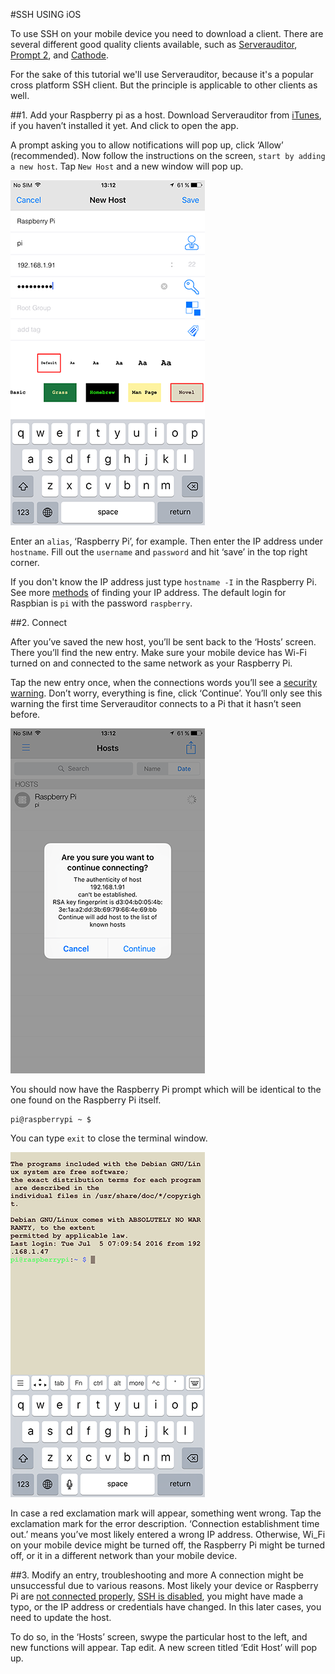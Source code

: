 #SSH USING iOS

To use SSH on your mobile device you need to download a client. There are several different good quality clients available, such as [Serverauditor](http://www.serverauditor.com), [Prompt 2](https://panic.com/prompt/), and  [Cathode](http://www.secretgeometry.com/apps/cathode/). 

For the sake of this tutorial we'll use Serverauditor, because it's a popular cross platform SSH client. But the principle is applicable to other clients as well. 

##1. Add your Raspberry pi as a host.
Download Serverauditor from [iTunes](https://itunes.apple.com/en/app/serverauditor-ssh-shell-console/id549039908?mt=8), if you haven’t installed it yet. And click to open the app.

A prompt asking you to allow notifications will pop up, click ‘Allow’ (recommended). Now follow the instructions on the screen, `start by adding a new host`. Tap `New Host` and a new window will pop up.

![Serverauditor ‘New Host’ configuration](images/ssh-ios-config.png)

Enter an `alias`, ‘Raspberry Pi’, for example. Then enter the IP address under `hostname`. Fill out the `username` and `password` and hit ‘save’ in the top right corner. 

If you don't know the IP address just type `hostname -I` in the Raspberry Pi. See more [methods](https://www.raspberrypi.org/documentation/remote-access/ip-address.md) of finding your IP address. The default login for Raspbian is `pi` with the password `raspberry`.


##2. Connect

After you’ve saved the new host, you’ll be sent back to the ‘Hosts’ screen. There you’ll find the new entry. Make sure your mobile device has Wi-Fi turned on and connected to the same network as your Raspberry Pi.

Tap the new entry once, when the connections words you’ll see a [security warning](http://www.lysium.de/blog/index.php?/archives/186-How-to-get-ssh-server-fingerprint-information.html). Don’t worry, everything is fine, click ‘Continue’. You’ll only see this warning the first time Serverauditor connects to a Pi that it hasn’t seen before.

![Serverauditor ‘Security warning’](images/ssh-ios-warning.png)

You should now have the Raspberry Pi prompt which will be identical to the one found on the Raspberry Pi itself.

```
pi@raspberrypi ~ $
```

You can type `exit` to close the terminal window.

![Serverauditor Terminal](images/ssh-ios-window.png)

In case a red exclamation mark will appear, something went wrong. Tap the exclamation mark for the error description. ‘Connection establishment time out.’  means you’ve most likely entered a wrong IP address. Otherwise, Wi_Fi on your mobile device might be turned off, the Raspberry Pi might be turned off,  or it in a different network than your mobile device.

##3. Modify an entry, troubleshooting and more
A connection might be unsuccessful due to various reasons. Most likely your device or Raspberry Pi are [not connected properly](../../configuration/wireless/wireless-cli.md), [SSH is disabled](../../configuration/raspi-config.md), you might have made a typo, or the IP address or credentials have changed. In this later cases, you need to update the host.

To do so, in the ‘Hosts’ screen, swype the particular host to the left, and new functions will appear. Tap edit. A new screen titled ‘Edit Host’ will pop up.
